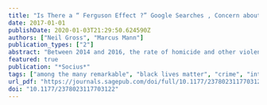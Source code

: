 ```yaml
---
title: "Is There a “ Ferguson Effect ?” Google Searches , Concern about Police Violence , and Crime in U . S . Cities , 2014 – 2016"
date: 2017-01-01
publishDate: 2020-01-03T21:29:50.624590Z
authors: ["Neil Gross", "Marcus Mann"]
publication_types: ["2"]
abstract: "Between 2014 and 2016, the rate of homicide and other violent crime in the United States rose. One hypothesis discussed in the press and by some social scientists is that this increase was tied to political mobilization against police violence: As the Black Lives Matter movement gained support following protests in Ferguson, Missouri, perhaps police officers, worried about the new public mood, scaled back their law enforcement efforts, with crime as a consequence. In this article, we examine the association between public concern over police violence and crime rates using Google search measures to estimate the former. Analyzing data on 43 large U.S. cities, we find that violent crime was higher and rose more in cities where concern about police violence was greatest. We also find that measures of social inequality predict crime rates. We conclude by discussing the implications for future research on the “Ferguson effect” and beyond."
featured: true
publication: "*Socius*"
tags: ["among the many remarkable", "black lives matter", "crime", "internet searches", "one will surely stand", "out", "past few years", "police", "political developments in the", "united states of the"]
url_pdf: "https://journals.sagepub.com/doi/full/10.1177/2378023117703122"
doi: "10.1177/2378023117703122"
---
```


